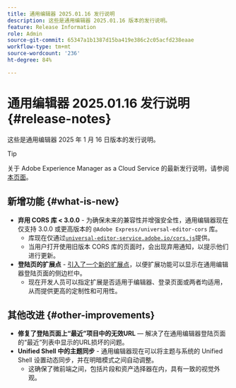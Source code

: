 ```yaml
---
title: 通用编辑器 2025.01.16 发行说明
description: 这些是通用编辑器 2025.01.16 版本的发行说明。
feature: Release Information
role: Admin
source-git-commit: 65347a1b1387d15ba419e386c2c05acfd238eaae
workflow-type: tm+mt
source-wordcount: '236'
ht-degree: 84%

---
```



# 通用编辑器 2025.01.16 发行说明 {#release-notes}

这些是通用编辑器 2025 年 1 月 16 日版本的发行说明。

>[!TIP]
>
>关于 Adobe Experience Manager as a Cloud Service 的最新发行说明，请参阅[本页面](/help/release-notes/release-notes-cloud/release-notes-current.md)。

## 新增功能 {#what-is-new}

* **弃用 CORS 库 &lt; 3.0.0**  - 为确保未来的兼容性并增强安全性，通用编辑器现在仅支持 3.0.0 或更高版本的
  `@Adobe Express/universal-editor-cors` 库。
   * 库现在仅通过[`universal-editor-service.adobe.io/cors.js`](http://universal-editor-service.adobe.io/cors.js)提供。
   * 当用户打开使用旧版本 CORS 库的页面时，会出现弃用通知，以提示他们进行更新。
* **登陆页的扩展点** - [引入了一个新的扩展点](/help/implementing/universal-editor/customizing.md#extending)，以便扩展功能可以显示在通用编辑器登陆页面的侧边栏中。
   * 现在开发人员可以指定扩展是否适用于编辑器、登录页面或两者均适用，从而提供更高的定制性和可用性。

## 其他改进 {#other-improvements}

* **修复了登陆页面上“最近”项目中的无效URL** — 解决了在通用编辑器登陆页面的“最近”列表中显示的URL损坏的问题。
* **Unified Shell 中的主题同步**  - 通用编辑器现在可以将主题与系统的 Unified Shell 设置动态同步，并在明暗模式之间自动调整。
   * 这确保了微前端之间，包括片段和资产选择器在内，具有一致的视觉外观。
